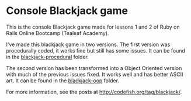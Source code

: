Console Blackjack game
=================

This is the console Blackjack game made for lessons 1 and 2 of Ruby on Rails Online Bootcamp (Tealeaf Academy).

I've made this blackjack game in two versions. The first version was procedurally coded, it works fine but still has some issues. It can be found in the [blackjack-procedural](blackjack-procedural/) folder.

The second version has been transformed into a Object Oriented version with much of the previous issues fixed. It works well and has better ASCII art. It can be found in the [blackjack-oop](blackjack-oop/) folder.

For more information, see the posts at http://codefish.org/tag/blackjack/.